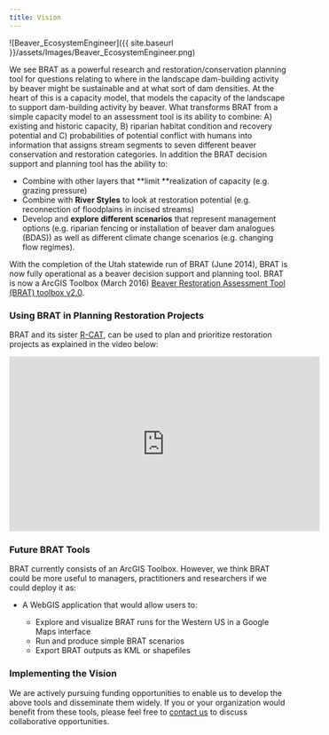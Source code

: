 ```yaml
---
title: Vision
---
```


![Beaver_EcosystemEngineer]({{ site.baseurl }}/assets/Images/Beaver_EcosystemEngineer.png)

We see BRAT as a powerful research and restoration/conservation planning tool for questions relating to where in the landscape dam-building activity by beaver might be sustainable and at what sort of dam densities. At the heart of this is a capacity model, that models the capacity of the landscape to support dam-building activity by beaver. What transforms BRAT from a simple capacity model to an assessment tool is its ability to combine: A) existing and historic capacity, B) riparian habitat condition and recovery potential and C) probabilities of potential conflict with humans into information that assigns stream segments to seven different beaver conservation and restoration categories. In addition the BRAT decision support and planning tool has the ability to:

- Combine with other layers that **limit **realization of capacity (e.g. grazing pressure)
- Combine with **River Styles** to look at restoration potential (e.g. reconnection of floodplains in incised streams)
- Develop and **explore different scenarios** that represent management options (e.g. riparian fencing or installation of beaver dam analogues (BDAS)) as well as different climate change scenarios (e.g. changing flow regimes).

With the completion of the Utah statewide run of BRAT (June 2014), BRAT is now fully operational as a beaver decision support and planning tool.  BRAT is now a ArcGIS Toolbox (March 2016) [Beaver Restoration Assessment Tool (BRAT) toolbox v2.0](https://s3-us-west-2.amazonaws.com/etalweb.joewheaton.org/Courses/Beaver/Excercises/Homework_02/BRAT_2.0.zip).



### Using BRAT in Planning Restoration Projects

BRAT and its sister [R-CAT](http://etal.joewheaton.org/rcat), can be used to plan and prioritize restoration projects as explained in the video below:



<iframe width="560" height="315" src="https://www.youtube.com/embed/e28Ix-08PdM" frameborder="0" allowfullscreen></iframe>



### Future BRAT Tools

BRAT currently consists of an ArcGIS Toolbox. However, we think BRAT could be more useful to managers, practitioners and researchers if we could deploy it as:

- A WebGIS application that would allow users to:

  * Explore and visualize  BRAT runs for the Western US in a Google Maps interface

  - Run and produce simple BRAT scenarios 
  - Export BRAT outputs as KML or shapefiles

### Implementing the Vision

We are actively pursuing funding opportunities to enable us to develop the above tools and disseminate them widely.  If you or your organization would benefit from these tools, please feel free to [contact us](http://www.joewheaton.org/Home/contact) to discuss collaborative opportunities.
